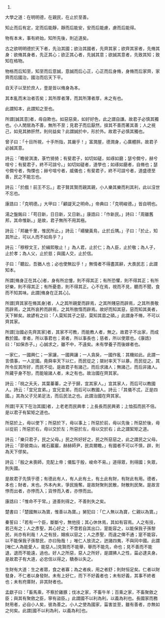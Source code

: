 1.
大學之道：在明明德，在親民，在止於至善。

知止而后有定，定而后能靜，靜而后能安，安而后能慮，慮而后能得。

物有本末，事有終始，知所先後，則近道矣。

古之欲明明德於天下者，先治其國；欲治其國者，先齊其家；欲齊其家者，先脩其身：欲脩其身者，先正其心；欲正其心者，先誠其意；欲誠其意者，先致其知；致知在格物。

物格而后知至，知至而后意誠，意誠而后心正，心正而后身脩，身脩而后家齊，家齊而后國治，國治而后天下平。

自天子以至於庶人，壹是皆以脩身為本。

其本亂而末治者否矣；其所厚者薄，而其所薄者厚，未之有也。

此謂知本，此謂知之至也。

所謂[誠其意]者，毋自欺也。如惡惡臭，如好好色，此之謂自謙。故君子必慎其獨也。小人閒居為不善，無所不至；見君子而后厭然，揜其不善而著其善；人之視己，如見其肺肝然，則何益矣？此謂誠於中，形於外。故君子必慎其獨也。

曾子曰：「十目所視，十手所指，其嚴乎！」富潤屋，德潤身，心廣體胖。故君子必誠其意。

詩云：「瞻彼淇澳，菉竹猗猗；有斐君子，如切如磋，如琢如磨；瑟兮僴兮，赫兮喧兮；有斐君子，終不可諠兮。」如切如磋者，道學也；如琢如磨者，自脩也；瑟兮僴兮者，恂慄也；赫兮喧兮者，威儀也；有斐君子，終不可諠兮者，道盛德至善，民之不能忘也。

詩云：「於戲！前王不忘。」君子賢其賢而親其親，小人樂其樂而利其利，此以沒世不忘也。

康誥曰：「克明德。」大甲曰：「顧諟天之明命。」帝典曰：「克明峻德。」皆自明也。

湯之盤銘曰：「苟日新，日日新，又日新。」康誥曰：「作新民。」詩曰：「周雖舊邦，其命惟新。」是故，君子無所不用其極。

詩云：「邦畿千里，惟民所止。」詩云：「緡蠻黃鳥，止於丘隅。」子曰：「於止，知其所止，可以人而不如鳥乎？」

詩云：「穆穆文王，於緝熙敬止！」為人君，止於仁；為人臣，止於敬；為人子，止於孝；為人父，止於慈；與國人交，止於信。

子曰：「聽訟，吾猶人也；必也使無訟乎！」無情者不得盡其辭，大畏民志；此謂知本。

所謂[脩身正在其心]者，身有所忿懥，則不得其正；有所恐懼，則不得其正；有所好樂，則不得其正；有所憂患，則不得其正。心不在焉，視而不見，聽而不聞，食而不知其味。此謂[脩身在正其心]。

所謂[齊其家在脩其身]者，人之其所親愛而辟焉，之其所賤惡而辟焉，之其所畏敬而辟焉，之其所哀矜而辟焉，之其所敖惰而辟焉。故好而知其惡，惡而知其美者，天下鮮矣。故諺有之曰：「人莫知其子之惡，莫知其苗之碩。」此謂身不脩，不可以齊其家。

所謂[治國必先齊其家]者，其家不可教，而能教人者，無之。故君子不出家，而成教於國。孝者，所以事君也；弟者，所以事長也；慈者，所以使眾也。《康誥》曰：「如保赤子。」心誠求之，雖不中，不遠矣。未有學養子而後嫁者也。

一家仁，一國興仁；一家讓，一國興讓；一人貪戾，一國作亂：其機如此。此謂一言僨事，一人定國。堯舜率天下以仁，而民從之；桀紂率天下以暴，而民從之。其所令反其所好，而民不從。是故君子有諸己，而后求諸人；無諸己，而后非諸人。所藏乎身不恕，而能喻諸人者，未之有也。故治國在齊其家。

詩云：「桃之夭夭，其葉蓁蓁，之子于歸，宜其家人。」宜其家人，而后可以教國人。詩云：「宜兄宜弟。」宜兄宜弟，而后可以教國人。詩云：「其儀不忒，正是四國。」其為父子兄弟足法，而后民法之也。此謂治國在齊其家。

所謂[平天下在治其國]者，上老老而民興孝；上長長而民興弟；上恤孤而民不倍。是以君子有絜矩之道也。

所惡於上，毋以使下；所惡於下，毋以事上；所惡於前，毋以先後；所惡於後，毋以從前；所惡於右，毋以交於左；所惡於左，毋以交於右；此之謂絜矩之道。

詩云：「樂只君子，民之父母。」民之所好好之，民之所惡惡之，此之謂民之父母。詩云：「節彼南山，維石巖巖，赫赫師尹，民具爾瞻。」有國者不可以不慎，辟，則為天下僇矣。

詩云：「殷之未喪師，克配上帝；儀監于殷，峻命不易。」道得眾，則得國；失眾，則失國。

是故君子先慎乎德；有德此有人，有人此有土，有土此有財，有財此有用。德者，本也；財者，末也。外本內末，爭民施奪。是故財聚則民散，財散則民聚。是故言悖而出者，亦悖而入；貨悖而入者，亦悖而出。

康誥曰：「惟命不于常。」道善則得之，不善則失之矣。

楚書曰：「楚國無以為寶，惟善以為寶。」舅犯曰：「亡人無以為寶，仁親以為寶。」

秦誓曰：「若有一个臣，斷斷兮，無他技；其心休休焉，其如有容焉。人之有技，若己有之；人之彥聖，其心好之；不啻若自其出口，寔能容之，以能保我子孫黎民，尚亦有利哉！人之有技，媢疾以惡之；人之彥聖，而違之俾不通；寔不能容，以不能保我子孫黎民，亦曰殆哉！」唯仁人放流之，迸諸四夷，不與同中國。此謂[唯仁人為能愛人，能惡人。]見賢而不能舉，舉而不能先，命也；見不善而不能退，退而不能遠，過也。好人之所惡，惡人之所好，是謂拂人之性，菑必逮夫身。是故君子有大道，必忠信以得之，驕泰以失之。

生財有大道：生之者眾，食之者寡；為之者疾，用之者舒；則財恒足矣。仁者以財發身，不仁者以身發財。未有上好仁，而下不好義者也；未有好義，其事不終者也；未有府庫財，非其財者也。

孟獻子曰：「畜馬乘，不察於雞豚；伐冰之家，不畜牛羊；百乘之家，不畜聚斂之臣；與其有聚斂之臣，寧有盜臣。」此謂國不以利為利，以義為利也。長國家而務財用者，必自小人矣，彼為善之。小人之使為國家，菑害並至，雖有善者，亦無如之何矣。此謂[國不以利為利，以義為利]也。